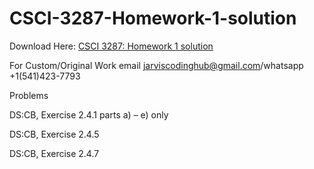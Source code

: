 # CSCI-3287-Homework-1-solution

Download Here: [CSCI 3287: Homework 1 solution](https://jarviscodinghub.com/assignment/csci-3287-homework-1-solution/)

For Custom/Original Work email jarviscodinghub@gmail.com/whatsapp +1(541)423-7793

Problems

DS:CB, Exercise 2.4.1 parts a) – e) only

DS:CB, Exercise 2.4.5

DS:CB, Exercise 2.4.7

